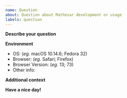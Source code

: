 ```yaml
---
name: Question
about: Question about Mathesar development or usage
labels: question
---
```


**Describe your question**

**Environment**
 - OS: (_eg._ macOS 10.14.6; Fedora 32)
 - Browser: (_eg._ Safari; Firefox)
 - Browser Version: (_eg._ 13; 73)
 - Other info:

**Additional context**
<!-- Add any other context about the problem or screenshots here. -->

**Have a nice day!**
